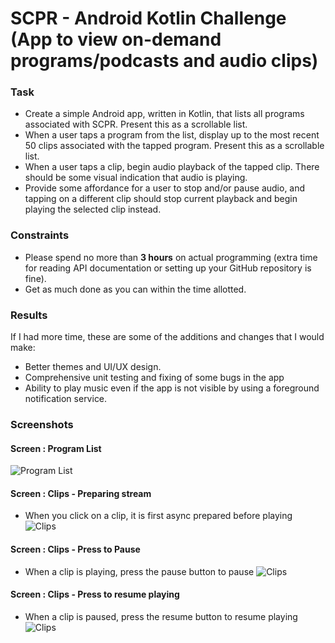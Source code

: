 # SCPR - Android Kotlin Challenge (App to view on-demand programs/podcasts and audio clips)
### Task
- Create a simple Android app, written in Kotlin, that lists all programs associated with SCPR. Present this as a scrollable list.
- When a user taps a program from the list, display up to the most recent 50 clips associated with the tapped program. Present this as a scrollable list.
- When a user taps a clip, begin audio playback of the tapped clip. There should be some visual indication that audio is playing.
- Provide some affordance for a user to stop and/or pause audio, and tapping on a different clip should stop current playback and begin playing the selected clip instead.
 
### Constraints
- Please spend no more than **3 hours** on actual programming (extra time for reading API documentation or setting up your GitHub repository is fine).
- Get as much done as you can within the time allotted.

### Results
If I had more time, these are some of the additions and changes that I would make:
- Better themes and UI/UX design. 
- Comprehensive unit testing and fixing of some bugs in the app
- Ability to play music even if the app is not visible by using a foreground notification service.

### Screenshots
#### Screen : Program List
![Program List](screenshots/plist.jpg "Programs List")

#### Screen : Clips - Preparing stream
- When you click on a clip, it is first async prepared before playing
![Clips](screenshots/preparingmusic.jpg "Preparing Music")

#### Screen : Clips - Press to Pause
- When a clip is playing, press the pause button to pause
![Clips](screenshots/nowplaying.jpg "When a clip is playing, press the pause button to pause")

#### Screen : Clips - Press to resume playing
- When a clip is paused, press the resume button to resume playing
![Clips](screenshots/paused.jpg "When a clip is paused, press the resume button to resume playing")
